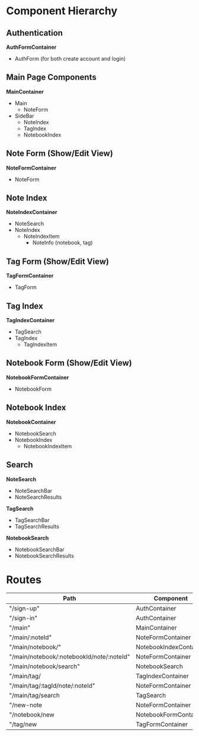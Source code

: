 # Component Hierarchy

## Authentication

**AuthFormContainer**
  - AuthForm (for both create account and login)

## Main Page Components

**MainContainer**
  - Main
    - NoteForm
  - SideBar
    - NoteIndex
    - TagIndex
    - NotebookIndex

## Note Form (Show/Edit View)

**NoteFormContainer**
- NoteForm

## Note Index

**NoteIndexContainer**
  - NoteSearch
  - NoteIndex
    - NoteIndexItem
      - NoteInfo (notebook, tag)

## Tag Form (Show/Edit View)

**TagFormContainer**
  - TagForm

## Tag Index

**TagIndexContainer**
  - TagSearch
  - TagIndex
    - TagIndexItem

## Notebook Form (Show/Edit View)

**NotebookFormContainer**
  - NotebookForm

## Notebook Index

**NotebookContainer**
  - NotebookSearch
  - NotebookIndex
    - NotebookIndexItem

## Search

**NoteSearch**
  - NoteSearchBar
  - NoteSearchResults

**TagSearch**
  - TagSearchBar
  - TagSearchResults

**NotebookSearch**
  - NotebookSearchBar
  - NotebookSearchResults

# Routes

|Path                                       |Component                   |
|-------------------------------------------|----------------------------|
| "/sign-up"                                | AuthContainer              |
| "/sign-in"                                | AuthContainer              |
| "/main"                                   | MainContainer              |
| "/main/:noteId"                           | NoteFormContainer          |
| "/main/notebook/"                         | NotebookIndexContainer     |
| "/main/notebook/:notebookId/note/:noteId" | NoteFormContainer          |
| "/main/notebook/search"                   | NotebookSearch             |
| "/main/tag/                               | TagIndexContainer          |
| "/main/tag/:tagId/note/:noteId"           | NoteFormContainer          |
| "/main/tag/search                         | TagSearch                  |
| "/new-note                                | NoteFormContainer          |
| "/notebook/new                            | NotebookFormContainer      |
| "/tag/new                                 | TagFormContainer           |
